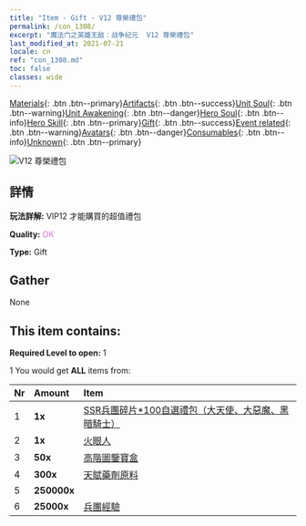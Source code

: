 ```yaml
---
title: "Item - Gift - V12 尊榮禮包"
permalink: /con_1308/
excerpt: "魔法门之英雄无敌：战争纪元  V12 尊榮禮包"
last_modified_at: 2021-07-21
locale: cn
ref: "con_1308.md"
toc: false
classes: wide
---
```

 [Materials](/ItemsCN/){: .btn .btn--primary}[Artifacts](/ItemsCN/Artifacts/){: .btn .btn--success}[Unit Soul](/ItemsCN/UnitSoul/){: .btn .btn--warning}[Unit Awakening](/ItemsCN/UnitAwakening/){: .btn .btn--danger}[Hero Soul](/ItemsCN/HeroSoul/){: .btn .btn--info}[Hero Skill](/ItemsCN/HeroSkill/){: .btn .btn--primary}[Gift](/ItemsCN/Gift/){: .btn .btn--success}[Event related](/ItemsCN/Events/){: .btn .btn--warning}[Avatars](/ItemsCN/Avatars/){: .btn .btn--danger}[Consumables](/ItemsCN/Consumables/){: .btn .btn--info}[Unknown](/ItemsCN/Unknown/){: .btn .btn--primary}

 ![V12 尊榮禮包](/images/t/i_905012.png)

## 詳情
 **玩法詳解:** VIP12 才能購買的超值禮包

 **Quality:** <span style="color: #DA70D6">OK</span>

 **Type:** Gift

## Gather

  None

## This item contains:

 **Required Level to open:** 1

 1 You would get **ALL** items  from:

  | Nr | Amount |     Item    |
  |:---|:-------|:------------|
  | 1 |  **1x** | [SSR兵團碎片*100自選禮包（大天使、大惡魔、黑暗騎士）](/cn/Items/con_1321/) |  | 
  | 2 |  **1x** | [火眼人](/cn/Items/art_133/) |  | 
  | 3 |  **50x** | [高階圖鑒寶盒](/cn/Items/con_776/) |  | 
  | 4 |  **300x** | [天賦藥劑原料](/cn/Items/con_1120/) |  | 
  | 5 |  **250000x** | <i class="fas fa-coins"/> |  | 
  | 6 |  **25000x** | [兵團經驗](/cn/Items/con_902/) |  | 
